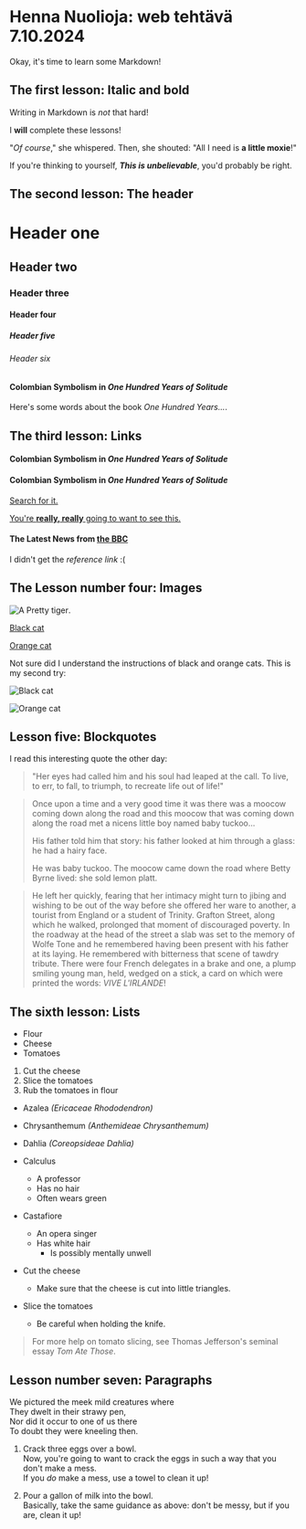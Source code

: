 # Henna Nuolioja: web tehtävä 7.10.2024

<p>

Okay, it's time to learn some Markdown!

<h2>The first lesson: Italic and bold</h2>

Writing in Markdown is _not_ that hard!

I **will** complete these lessons!

"_Of course_," she whispered. Then, she shouted: "All I need is **a little moxie**!"

If you're thinking to yourself, **_This is unbelievable_**, you'd probably be right.

<h2>The second lesson: The header</h2>

# Header one
## Header two
### Header three
#### Header four
##### Header five
###### Header six

#### Colombian Symbolism in _One Hundred Years of Solitude_

Here's some words about the book _One Hundred Years..._.

<h2>The third lesson: Links </h2>

#### Colombian Symbolism in _One Hundred Years of Solitude_

#### Colombian Symbolism in _One Hundred Years of Solitude_

[Search for it.](https://www.google.com)

[You're **really, really** going to want to see this.](https://dailykitten.com)

#### The Latest News from [the BBC](https://www.bbc.com/news)

I didn't get the _reference link_ :( 

<h2>The Lesson number four: Images</h2>

![A Pretty tiger](https://upload.wikimedia.org/wikipedia/commons/5/56/Tiger.50.jpg). 

[Black cat](https://upload.wikimedia.org/wikipedia/commons/a/a3/81_INF_DIV_SSI.jpg)

[Orange cat](http://icons.iconarchive.com/icons/google/noto-emoji-animals-nature/256/22221-cat-icon.png)

Not sure did I understand the instructions of black and orange cats. This is my second try:

![Black cat](https://upload.wikimedia.org/wikipedia/commons/a/a3/81_INF_DIV_SSI.jpg)

![Orange cat](http://icons.iconarchive.com/icons/google/noto-emoji-animals-nature/256/22221-cat-icon.png)


<h2>Lesson five: Blockquotes</h2>

I read this interesting quote the other day:

> "Her eyes had called him and his soul had leaped at the call. To live, to err, to fall, to triumph, to recreate life out of life!"

>Once upon a time and a very good time it was there was a moocow coming down along the road and this moocow that was coming down along the road met a nicens little boy named baby tuckoo...
>
>His father told him that story: his father looked at him through a glass: he had a hairy face.
>
>He was baby tuckoo. The moocow came down the road where Betty Byrne lived: she sold lemon platt.

>He left her quickly, fearing that her intimacy might turn to jibing and wishing to be out of the way before she offered her ware to another, a tourist from England or a student of Trinity. Grafton Street, along which he walked, prolonged that moment of discouraged poverty. In the roadway at the head of the street a slab was set to the memory of Wolfe Tone and he remembered having been present with his father at its laying. He remembered with bitterness that scene of tawdry tribute. There were four French delegates in a brake and one, a plump smiling young man, held, wedged on a stick, a card on which were printed the words: _VIVE L'IRLANDE_!

<h2>The sixth lesson: Lists</h2>

* Flour
* Cheese
* Tomatoes


1. Cut the cheese
2. Slice the tomatoes
3. Rub the tomatoes in flour

* Azalea _(Ericaceae Rhododendron)_
* Chrysanthemum _(Anthemideae Chrysanthemum)_
* Dahlia _(Coreopsideae Dahlia)_



* Calculus
  * A professor
  * Has no hair
  * Often wears green
 
* Castafiore
  * An opera singer
  * Has white hair
    * Is possibly mentally unwell

* Cut the cheese
  * Make sure that the cheese is cut into little triangles.


* Slice the tomatoes
  * Be careful when holding the knife.
>   For more help on tomato slicing, see Thomas Jefferson's seminal essay _Tom Ate Those_.

<h2>Lesson number seven: Paragraphs</h2>

We pictured the meek mild creatures where  
They dwelt in their strawy pen,  
Nor did it occur to one of us there  
To doubt they were kneeling then.

1. Crack three eggs over a bowl.  
 Now, you're going to want to crack the eggs in such a way that you don't make a mess.  
 If you _do_ make a mess, use a towel to clean it up!

2. Pour a gallon of milk into the bowl.  
 Basically, take the same guidance as above: don't be messy, but if you are, clean it up!


</p>
